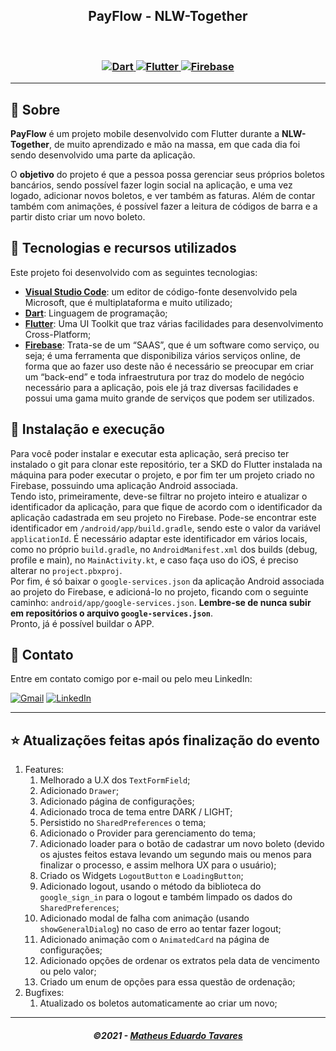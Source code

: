 <h2 align="center">
  PayFlow - NLW-Together
</h2>

<br/>

<h3 align="center">
  <a href="https://dart.dev/">
    <img alt="Dart" src="https://img.shields.io/badge/Dart-0175C2?style=for-the-badge&logo=dart&logoColor=white">
  </a>
  <a href="https://flutter.dev/">
    <img alt="Flutter" src="https://img.shields.io/badge/Flutter-02569B?style=for-the-badge&logo=flutter&logoColor=white">
  </a>
  <a href="https://firebase.google.com">
    <img alt="Firebase" src="https://img.shields.io/badge/firebase-ffca28?style=for-the-badge&logo=firebase&logoColor=black">
  </a>
</h3>

---

## 📃 Sobre

**PayFlow** é um projeto mobile desenvolvido com Flutter durante a **NLW-Together**, de muito aprendizado e mão na massa, em que cada dia foi sendo desenvolvido uma parte da aplicação.

O **objetivo** do projeto é que a pessoa possa gerenciar seus próprios boletos bancários, sendo possível fazer login social na aplicação, e uma vez logado, adicionar novos boletos, e ver também as faturas. Além de contar também com animações, é possível fazer a leitura de códigos de barra e a partir disto criar um novo boleto.

## 🚀 Tecnologias e recursos utilizados

Este projeto foi desenvolvido com as seguintes tecnologias:
- [**Visual Studio Code**](https://code.visualstudio.com/): um editor de código-fonte desenvolvido pela Microsoft, que é multiplataforma e muito utilizado;
- [**Dart**](https://dart.dev/): Linguagem de programação;
- [**Flutter**](https://flutter.dev/): Uma UI Toolkit que traz várias facilidades para desenvolvimento Cross-Platform;
- [**Firebase**](https://firebase.google.com): Trata-se de um “SAAS”, que é um software como serviço, ou seja; é uma ferramenta que disponibiliza vários serviços online, de forma que ao fazer uso deste não é necessário se preocupar em criar um “back-end” e toda infraestrutura por traz do modelo de negócio necessário para a aplicação, pois ele já traz diversas facilidades e possui uma gama muito grande de serviços que podem ser utilizados.

## 🔧 Instalação e execução

Para você poder instalar e executar esta aplicação, será preciso ter instalado o git para clonar este repositório, ter a SKD do Flutter instalada na máquina para poder executar o projeto, e por fim ter um projeto criado no Firebase, possuindo uma aplicação Android associada.
<br />
Tendo isto, primeiramente, deve-se filtrar no projeto inteiro e atualizar o identificador da aplicação, para que fique de acordo com o identificador da aplicação cadastrada em seu projeto no Firebase. Pode-se encontrar este identificador em `/android/app/build.gradle`, sendo este o valor da variável `applicationId`. É necessário adaptar este identificador em vários locais, como no próprio `build.gradle`, no `AndroidManifest.xml` dos builds (debug, profile e main), no `MainActivity.kt`, e caso faça uso do iOS, é preciso alterar no `project.pbxproj`.
<br />
Por fim, é só baixar o `google-services.json` da aplicação Android associada ao projeto do Firebase, e adicioná-lo no projeto, ficando com o seguinte caminho: `android/app/google-services.json`. **Lembre-se de nunca subir em repositórios o arquivo `google-services.json`**.
<br />
Pronto, já é possível buildar o APP.

## 📲 Contato

Entre em contato comigo por e-mail ou pelo meu LinkedIn:

<a href="mailto:matheuseduardotavaresdev@gmail.com"><img src="https://img.shields.io/badge/Gmail-D14836?style=for-the-badge&logo=gmail&logoColor=white" alt="Gmail"/></a>
<a href="https://www.linkedin.com/in/matheus-eduardo-tavares-268589184/"><img src="https://img.shields.io/badge/linkedin%20-%230077B5.svg?&style=for-the-badge&logo=linkedin&logoColor=white" alt="LinkedIn"/></a>
***

## ⭐ Atualizações feitas após finalização do evento

1. Features:
    1. Melhorado a U.X dos `TextFormField`;
    2. Adicionado `Drawer`;
    3. Adicionado página de configurações;
    4. Adicionado troca de tema entre DARK / LIGHT;
    5. Persistido no `SharedPreferences` o tema;
    6. Adicionado o Provider para gerenciamento do tema;
    7. Adicionado loader para o botão de cadastrar um novo boleto (devido os ajustes feitos estava levando um segundo mais ou menos para finalizar o processo, e assim melhora UX para o usuário);
    8. Criado os Widgets `LogoutButton` e `LoadingButton`;
    9. Adicionado logout, usando o método da biblioteca do `google_sign_in` para o logout e também limpado os dados do `SharedPreferences`;
    10. Adicionado modal de falha com animação (usando `showGeneralDialog`) no caso de erro ao tentar fazer logout;
    11. Adicionado animação com o `AnimatedCard` na página de configurações;
    12. Adicionado opções de ordenar os extratos pela data de vencimento ou pelo valor;
    13. Criado um enum de opções para essa questão de ordenação;
2. Bugfixes:  
    1. Atualizado os boletos automaticamente ao criar um novo;

---

<h5 align="center">
  &copy;2021 - <a href="https://github.com/matheusEduardoTavares">Matheus Eduardo Tavares</a>
</h5>